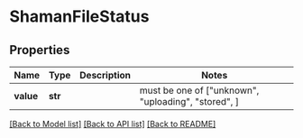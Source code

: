 # ShamanFileStatus


## Properties
Name | Type | Description | Notes
------------ | ------------- | ------------- | -------------
**value** | **str** |  |  must be one of ["unknown", "uploading", "stored", ]

[[Back to Model list]](../README.md#documentation-for-models) [[Back to API list]](../README.md#documentation-for-api-endpoints) [[Back to README]](../README.md)



